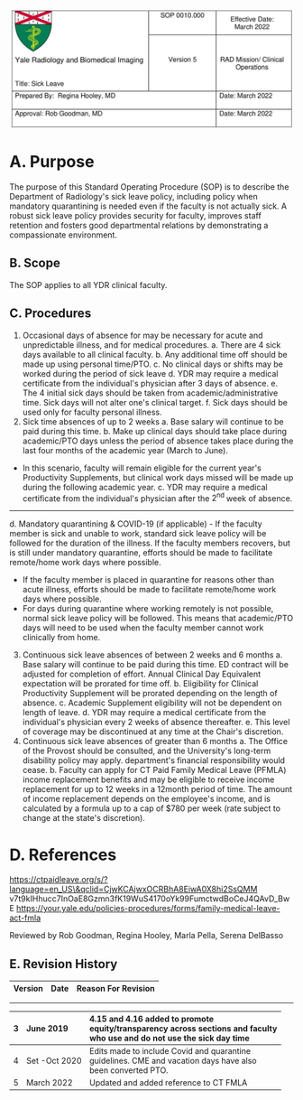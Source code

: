 ![img-0.jpeg](img-0.jpeg.png)

# A. Purpose 

The purpose of this Standard Operating Procedure (SOP) is to describe the Department of Radiology's sick leave policy, including policy when mandatory quarantining is needed even if the faculty is not actually sick. A robust sick leave policy provides security for faculty, improves staff retention and fosters good departmental relations by demonstrating a compassionate environment.

## B. Scope

The SOP applies to all YDR clinical faculty.

## C. Procedures

1. Occasional days of absence for may be necessary for acute and unpredictable illness, and for medical procedures.
a. There are 4 sick days available to all clinical faculty.
b. Any additional time off should be made up using personal time/PTO.
c. No clinical days or shifts may be worked during the period of sick leave
d. YDR may require a medical certificate from the individual's physician after 3 days of absence.
e. The 4 initial sick days should be taken from academic/administrative time. Sick days will not alter one's clinical target.
f. Sick days should be used only for faculty personal illness.
2. Sick time absences of up to 2 weeks
a. Base salary will continue to be paid during this time.
b. Make up clinical days should take place during academic/PTO days unless the period of absence takes place during the last four months of the academic year (March to June).

- In this scenario, faculty will remain eligible for the current year's Productivity Supplements, but clinical work days missed will be made up during the following academic year.
c. YDR may require a medical certificate from the individual's physician after the $2^{\text {nd }}$ week of absence.

---

d. Mandatory quarantining \& COVID-19 (if applicable) - If the faculty member is sick and unable to work, standard sick leave policy will be followed for the duration of the illness. If the faculty members recovers, but is still under mandatory quarantine, efforts should be made to facilitate remote/home work days where possible.

- If the faculty member is placed in quarantine for reasons other than acute illness, efforts should be made to facilitate remote/home work days where possible.
- For days during quarantine where working remotely is not possible, normal sick leave policy will be followed. This means that academic/PTO days will need to be used when the faculty member cannot work clinically from home.

3. Continuous sick leave absences of between 2 weeks and 6 months
a. Base salary will continue to be paid during this time. ED contract will be adjusted for completion of effort. Annual Clinical Day Equivalent expectation will be prorated for time off.
b. Eligibility for Clinical Productivity Supplement will be prorated depending on the length of absence.
c. Academic Supplement eligibility will not be dependent on length of leave.
d. YDR may require a medical certificate from the individual's physician every 2 weeks of absence thereafter.
e. This level of coverage may be discontinued at any time at the Chair's discretion.
4. Continuous sick leave absences of greater than 6 months
a. The Office of the Provost should be consulted, and the University's long-term disability policy may apply. department's financial responsibility would cease.
b. Faculty can apply for CT Paid Family Medical Leave (PFMLA) income replacement benefits and may be eligible to receive income replacement for up to 12 weeks in a 12month period of time. The amount of income replacement depends on the employee's income, and is calculated by a formula up to a cap of $\$ 780$ per week (rate subject to change at the state's discretion).

# D. References 

https://ctpaidleave.org/s/?language=en_US\&qclid=CjwKCAjwxOCRBhA8EiwA0X8hi2SsQMM v7t9kIHhucc7InOaE8Gzmn3fK19WuS4170oYk99FumctwdBoCeJ4QAvD_BwE
https://your.yale.edu/policies-procedures/forms/family-medical-leave-act-fmla

Reviewed by Rob Goodman, Regina Hooley, Marla Pella, Serena DelBasso

## E. Revision History

| Version | Date | Reason For Revision |
| :-- | :-- | :-- |

---

| 3 | June 2019 | 4.15 and 4.16 added to promote <br> equity/transparency across sections and faculty <br> who use and do not use the sick day time |
| :-- | :-- | :-- |
| 4 | Set -Oct 2020 | Edits made to include Covid and quarantine <br> guidelines. CME and vacation days have also <br> been converted PTO. |
| 5 | March 2022 | Updated and added reference to CT FMLA |